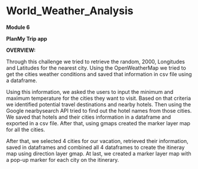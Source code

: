 # World_Weather_Analysis
**Module 6**

**PlanMy Trip app**

**OVERVIEW:**

Through this challenge we tried to retrieve the random, 2000, Longitudes and Latitudes for the nearest city. Using the OpenWeatherMap we tried to get the cities weather conditions and saved that information in csv file using a dataframe.

Using this information, we asked the users to input the minimum and maximum temperature for the cities they want to visit. Based on that criteria we identified potential travel destinations and nearby hotels. Then using the Google nearbysearch API tried to find out the hotel names from those cities. We saved that hotels and their cities information in a dataframe and exported in a csv file. After that, using gmaps created the marker layer map for all the cities.

After that, we selected 4 cities for our vacation, retrieved their information, saved in dataframes and combined all 4 dataframes to create the itineray map using direction layer gmap. At last, we created a marker layer map with a pop-up marker for each city on the itinerary.